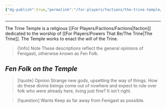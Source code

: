 ```yaml
---
{"dg-publish":true,"permalink":"/for-players/factions/the-trine-temple/"}
---
```


***
The Trine Temple is a religious [[For Players/Factions/Factions\|faction]] dedicated to the worship of [[For Players/Powers That Be/The Trine\|The Trine]]. The Temple works to enact the will of the Trine.

>[!info] Note
>These descriptions reflect the general opinions of Fenigasti, otherwise known as Fen Folk.
## *Fen Folk on the Temple*

>[!quote] Opnion
>Strange new gods, upsetting the way of things. How do these divine beings come out of nowhere and expect to rule over folk who were already here, living just fine? It isn't right.

>[!question] Wants
>Keep as far away from Fenigast as possible.